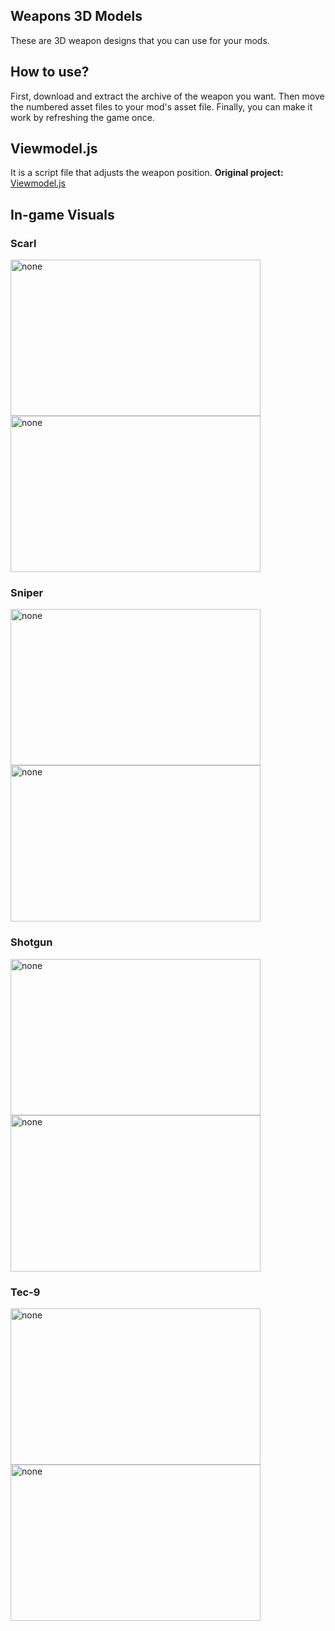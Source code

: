 ## Weapons 3D Models
These are 3D weapon designs that you can use for your mods.
## How to use?
First, download and extract the archive of the weapon you want. Then move the numbered asset files to your mod's asset file. Finally, you can make it work by refreshing the game once.

## Viewmodel.js
It is a script file that adjusts the weapon position. 
**Original project:** [Viewmodel.js](https://github.com/sheeshKAAN/Viewmodel.js)

## In-game Visuals
### Scarl
<img src="https://iili.io/JTa5j3v.png" alt="none" width="400" height="250"> 
<img src="https://iili.io/JTaY7eV.png" alt="none" width="400" height="250">

### Sniper
<img src="https://cdn.discordapp.com/attachments/1169733790420181012/1173603054591934484/Ekran_goruntusu_2023-11-13_152759.png?ex=65803d84&is=656dc884&hm=89023cc774dbdc7e3e3ccd3e2254805118aa9bd7675a7dc72f0a5234da5aee37&" alt="none" width="400" height="250"> 
<img src="https://cdn.discordapp.com/attachments/1169733790420181012/1173603054935875735/Ekran_goruntusu_2023-11-13_152743.png?ex=65803d84&is=656dc884&hm=91035579551ad4054891635e61a51956f265e5f9f3eab216fad9c92ae79c3e79&" alt="none" width="400" height="250">

### Shotgun
<img src="https://cdn.discordapp.com/attachments/1169733790420181012/1173603055409827870/Ekran_goruntusu_2023-11-13_152728.png?ex=65803d84&is=656dc884&hm=4ecf4f8498224f05491d982887e6e1dd590b8000961c58d5055d86ddd9d7d41d&" alt="none" width="400" height="250"> 
<img src="https://cdn.discordapp.com/attachments/1169733790420181012/1173603055858622524/Ekran_goruntusu_2023-11-13_152713.png?ex=65803d85&is=656dc885&hm=6f75f9e0ec67f62e54aae51d9394e99be2e3e50105b87b27cf14a8b801f4b640&" alt="none" width="400" height="250">

### Tec-9
<img src="https://cdn.discordapp.com/attachments/1169733790420181012/1183367433373876304/Ekran_goruntusu_2023-12-10_141834.png?ex=658813ce&is=65759ece&hm=b1b3c7a2b1d2d0d69d73a4ee40d8cb9cf32439dd448363779e56b4cdfd06aaf1&" alt="none" width="400" height="250"> 
<img src="https://cdn.discordapp.com/attachments/1169733790420181012/1183367433810104330/Ekran_goruntusu_2023-12-10_141847.png?ex=658813ce&is=65759ece&hm=6a22f99bb10ae175b99c4c8ca84de54283d6af364c557afe9c140e01c640c809&" alt="none" width="400" height="250">
